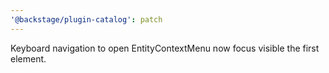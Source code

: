 ```yaml
---
'@backstage/plugin-catalog': patch
---
```


Keyboard navigation to open EntityContextMenu now focus visible the first element.
